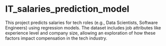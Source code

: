 # IT_salaries_prediction_model
This project predicts salaries for tech roles (e.g., Data Scientists, Software Engineers) using regression models. The dataset includes job attributes like experience level and company size, allowing an exploration of how these factors impact compensation in the tech industry.
